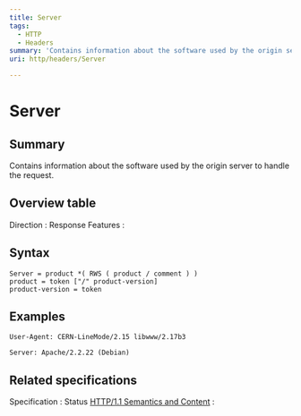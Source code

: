 ```yaml
---
title: Server
tags:
  - HTTP
  - Headers
summary: 'Contains information about the software used by the origin server to handle the request.'
uri: http/headers/Server

---
```

# Server

## Summary

Contains information about the software used by the origin server to handle the request.

## Overview table

Direction
:   Response
Features
:

## Syntax

    Server = product *( RWS ( product / comment ) )
    product = token ["/" product-version]
    product-version = token

## Examples

``` {.other}
User-Agent: CERN-LineMode/2.15 libwww/2.17b3
```

    Server: Apache/2.2.22 (Debian)

## Related specifications

Specification
:   Status
[HTTP/1.1 Semantics and Content](http://tools.ietf.org/html/rfc7231#section-7.4.2)
:

